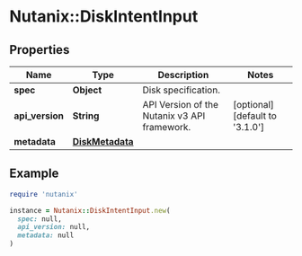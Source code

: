 # Nutanix::DiskIntentInput

## Properties

| Name | Type | Description | Notes |
| ---- | ---- | ----------- | ----- |
| **spec** | **Object** | Disk specification. |  |
| **api_version** | **String** | API Version of the Nutanix v3 API framework. | [optional][default to &#39;3.1.0&#39;] |
| **metadata** | [**DiskMetadata**](DiskMetadata.md) |  |  |

## Example

```ruby
require 'nutanix'

instance = Nutanix::DiskIntentInput.new(
  spec: null,
  api_version: null,
  metadata: null
)
```

